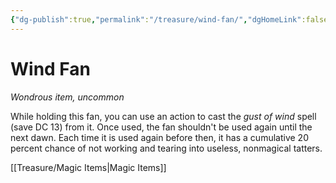```yaml
---
{"dg-publish":true,"permalink":"/treasure/wind-fan/","dgHomeLink":false,"dgPassFrontmatter":true}
---
```



# Wind Fan

*Wondrous item, uncommon*

While holding this fan, you can use an action to cast the *gust of wind* spell (save DC 13) from it. Once used, the fan shouldn't be used again until the next dawn. Each time it is used again before then, it has a cumulative 20 percent chance of not working and tearing into useless, nonmagical tatters.


[[Treasure/Magic Items|Magic Items]]